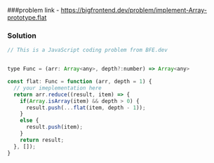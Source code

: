 
###problem link - https://bigfrontend.dev/problem/implement-Array-prototype.flat

### Solution

```js
// This is a JavaScript coding problem from BFE.dev 


type Func = (arr: Array<any>, depth?:number) => Array<any>

const flat: Func = function (arr, depth = 1) {
  // your imeplementation here
  return arr.reduce((result, item) => {
    if(Array.isArray(item) && depth > 0) {
      result.push(...flat(item, depth - 1));
    }
    else {
      result.push(item);
    }
    return result;
  }, []);
}
```
